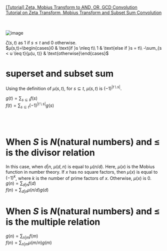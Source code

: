  [[Tutorial] Zeta, Mobius Transform to AND, OR, GCD Convolution](https://codeforces.com/blog/entry/119082)<br>
 [Tutorial on Zeta Transform, Mobius Transform and Subset Sum Convolution](https://codeforces.com/blog/entry/72488)

<br><br>![image](https://github.com/user-attachments/assets/d3af1634-51b9-4b63-9686-d686dce04d7d)

 $ζ(s,t)$ as $1$ if $s≤t$ and $0$ otherwise.<br>
$μ(s,t)=\begin{cases}0 & \text{if }s \nleq t\\ 1 & \text{else if }s = t\\ -\sum_{s < u \leq t}{μ(u, t)} & \text{otherwise}\end{cases}$<br>


# superset and subset sum

Using the definition of $μ(s, t)$, for $s⊆t$, $μ(s,t)$ is $(-1)^{|t \setminus s|}$.

$g(t) = \sum_{s \subseteq t}{f(s)}$ <br>
$f(t) = \sum_{s \subseteq t}{(-1)^{|t \setminus s|}g(s)}$<br>


<br><br>
# When $S$ is $N$(natural numbers) and $≤$ is the divisor relation<br>
In this case, when $d|n$, $μ(d,n$) is equal to $μ(n/d)$. Here, $μ(x)$ is the Mobius function in number theory. If $x$ has no square factors, then $μ(x)$ is equal to $(−1)^k$, where $k$ is the number of prime factors of $x$. Otherwise, $μ(x)$ is $0$.<br>
$g(n) = \sum_{d | n}{f(d)}$<br>
$f(n) = \sum_{d | n}{μ(n / d)g(d)}$
<br>
# When $S$ is $N$(natural numbers) and $≤$ is the multiple relation<br>
$g(n) = \sum_{n | m}{f(m)}$<br>
$f(n) = \sum_{n | m}{μ(m / n)g(m)}$
